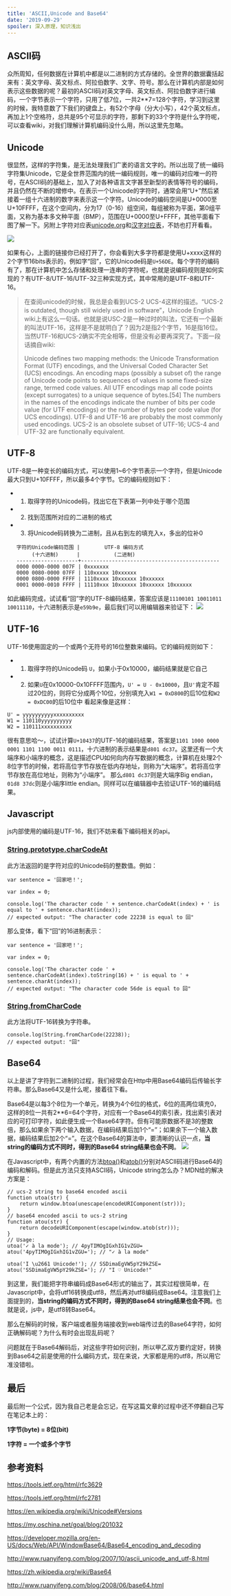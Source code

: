 ```yaml
---
title: 'ASCII,Unicode and Base64'
date: '2019-09-29'
spoiler: 深入原理，知识浅出
---
```


## ASCII码
众所周知，任何数据在计算机中都是以二进制的方式存储的。全世界的数据囊括起来有：英文字母、英文标点、阿拉伯数字、文字、符号。那么在计算机内部是如何表示这些数据的呢？最初的ASCII码对英文字母、英文标点、阿拉伯数字进行编码，一个字节表示一个字符，只用了低7位，一共2**7=128个字符，学习到这里的时候，我特意数了下我们的键盘上，有52个字母（分大小写），42个英文标点，再加上1个空格符，总共是95个可显示的字符，那剩下的33个字符是什么字符呢，可以查看wiki，对我们理解计算机编码没什么用，所以这里先忽略。

## Unicode
很显然，这样的字符集，是无法处理我们广袤的语言文字的。所以出现了统一编码字符集Unicode，它是全世界范围内的统一编码规则，唯一的编码对应唯一的符号，在ASCII码的基础上，加入了对各种语言文字甚至新型的表情等符号的编码，并且仍然在不断的增修中。在表示一个Unicode的字符时，通常会用“U+”然后紧接着一组十六进制的数字来表示这一个字符。Unicode的编码空间是U+0000至U+10FFFF，在这个空间内，分为17（0-16）组空间，每组被称为平面，第0组平面，又称为基本多文种平面（BMP），范围在U+0000至U+FFFF，其他平面看下图了解一下。另附上字符对应表[unicode.org](https://home.unicode.org/)和[汉字对应表](http://www.chi2ko.com/tool/CJK.htm)，不妨也打开看看。

![](https://user-gold-cdn.xitu.io/2019/9/19/16d48ee5f782244b?w=1718&h=660&f=png&s=204778)

如果有心，上面的链接你已经打开了，你会看到大多字符都是使用U+xxxx这样的2个字节16bits表示的，例如字“回”，它的Unicode码是`U+56DE`。每个字符的编码有了，那在计算机中怎么存储和处理一连串的字符呢，也就是说编码规则是如何实现的？有UTF-8/UTF-16/UTF-32三种实现方式，其中常用的是UTF-8和UTF-16。

>在查阅unicode的时候，我总是会看到UCS-2 UCS-4这样的描述。“UCS-2 is outdated, though still widely used in software”，Unicode English wiki上有这么一句话。也就是说USC-2是一种过时的叫法，它还有一个最新的叫法UTF-16，这样是不是就明白了？因为2是指2个字节，16是指16位。当然UTF-16和UCS-2确实不完全相等，但是没有必要再深究了。下面一段话摘自wiki:
>
>Unicode defines two mapping methods: the Unicode Transformation Format (UTF) encodings, and the Universal Coded Character Set (UCS) encodings. An encoding maps (possibly a subset of) the range of Unicode code points to sequences of values in some fixed-size range, termed code values. All UTF encodings map all code points (except surrogates) to a unique sequence of bytes.[54] The numbers in the names of the encodings indicate the number of bits per code value (for UTF encodings) or the number of bytes per code value (for UCS encodings). UTF-8 and UTF-16 are probably the most commonly used encodings. UCS-2 is an obsolete subset of UTF-16; UCS-4 and UTF-32 are functionally equivalent.

## UTF-8
UTF-8是一种变长的编码方式，可以使用1~6个字节表示一个字符，但是Unicode最大只到U+10FFFF，所以最多4个字节。它的编码规则如下：
* 1. 取得字符的Unicode码，找出它在下表第一列中处于哪个范围
* 2. 找到范围所对应的二进制的格式
* 3. 将Unicode码转换为二进制，且从右到左的填充入x，多出的位补0

```
   字符的Unicode编码范围 |        UTF-8 编码方式
        (十六进制)      |           (二进制)
   --------------------+---------------------------------------------
   0000 0000-0000 007F | 0xxxxxxx
   0000 0080-0000 07FF | 110xxxxx 10xxxxxx
   0000 0800-0000 FFFF | 1110xxxx 10xxxxxx 10xxxxxx
   0001 0000-0010 FFFF | 11110xxx 10xxxxxx 10xxxxxx 10xxxxxx
```
如此编码完成，试试看“回”字的UTF-8编码结果，答案应该是`11100101 10011011 10011110`，十六进制表示是`e59b9e`，最后我们可以用编辑器来验证下：
![](https://user-gold-cdn.xitu.io/2019/9/20/16d4eb3aa83ddfbd?w=1928&h=1460&f=gif&s=15217364)


## UTF-16
UTF-16使用固定的一个或两个无符号的16位整数来编码。它的编码规则如下：
* 1. 取得字符的Unicode码 `U`，如果小于0x10000，编码结果就是它自己
* 2. 如果`U`在0x10000-0x10FFFF范围内，`U' = U - 0x10000`，且`U'`肯定不超过20位的，则将它分成两个10位，分别填充入`W1 = 0xD800`的后10位和`W2 = 0xDC00`的后10位中
看起来像是这样：
```
U' = yyyyyyyyyyxxxxxxxxxx
W1 = 110110yyyyyyyyyy
W2 = 110111xxxxxxxxxx
```
很有意思哈～，试试计算`U+10437`的UTF-16的编码结果，答案是`1101 1000 0000 0001 1101 1100 0011 0111`，十六进制的表示结果是`d801 dc37`。这里还有一个大端序和小端序的概念，这是描述CPU如何向内存写数据的概念，计算机在处理2个8位字节的时候，若将高位字节存放在低内存地址，则称为“大端序”。若将高位字节存放在高位地址，则称为“小端序”。
那么`d801 dc37`则是大端序Big endian，`01d8 37dc`则是小端序little endian。同样可以在编辑器中去验证UTF-16的编码结果。

## Javascript
js内部使用的编码是UTF-16，我们不妨来看下编码相关的api。

### [String.prototype.charCodeAt](https://developer.mozilla.org/zh-CN/docs/Web/JavaScript/Reference/Global_Objects/String/charCodeAt)
此方法返回的是字符对应的Unicode码的整数值。例如：

```
var sentence = '回家吧！';

var index = 0;

console.log('The character code ' + sentence.charCodeAt(index) + ' is equal to ' + sentence.charAt(index));
// expected output: "The character code 22238 is equal to 回"
```
那么变体，看下“回”的16进制表示：

```
var sentence = '回家吧！';

var index = 0;

console.log('The character code ' + sentence.charCodeAt(index).toString(16) + ' is equal to ' + sentence.charAt(index));
// expected output: "The character code 56de is equal to 回"
```

### [String.fromCharCode](https://developer.mozilla.org/zh-CN/docs/Web/JavaScript/Reference/Global_Objects/String/fromCharCode)
此方法将UTF-16转换为字符串。

```
console.log(String.fromCharCode(22238));
// expected output: "回"
```

## Base64
以上是讲了字符到二进制的过程，我们经常会在Http中用Base64编码后传输长字符串。那么Base64又是什么呢，接着往下看。

Base64是以每3个8位为一个单元，转换为4个6位的格式，6位的高两位填充0，这样的8位一共有2**6=64个字符，对应有一个Base64的索引表，找出索引表对应的可打印字符，如此便生成一个Base64字符。但有可能原数据不是3的整数倍，那么如果余下两个输入数据，在编码结果后加1个“=”；如果余下一个输入数据，编码结果后加2个“=”。在这个Base64的算法中，要清晰的认识一点，**当string的编码方式不同时，得到的Base64 string结果也会不同**。
![](https://user-gold-cdn.xitu.io/2019/9/29/16d7c19308aa6ac2?w=850&h=1156&f=png&s=114470)

在Javascript中，有两个内置的方法[btoa()](https://developer.mozilla.org/en-US/docs/Web/API/WindowOrWorkerGlobalScope/btoa)和[atob()](https://developer.mozilla.org/en-US/docs/Web/API/WindowOrWorkerGlobalScope/atob)分别对ASCII码进行Base64的编码和解码。但是此方法只支持ASCII码，Unicode string怎么办？MDN给的解决方案是：
```
// ucs-2 string to base64 encoded ascii
function utoa(str) {
    return window.btoa(unescape(encodeURIComponent(str)));
}
// base64 encoded ascii to ucs-2 string
function atou(str) {
    return decodeURIComponent(escape(window.atob(str)));
}
// Usage:
utoa('✓ à la mode'); // 4pyTIMOgIGxhIG1vZGU=
atou('4pyTIMOgIGxhIG1vZGU='); // "✓ à la mode"

utoa('I \u2661 Unicode!'); // SSDimaEgVW5pY29kZSE=
atou('SSDimaEgVW5pY29kZSE='); // "I ♡ Unicode!"
```
到这里，我们能把字符串编码成Base64形式的输出了，其实过程很简单，在Javascript中，会将utf16转换成utf8，然后再对utf8编码成Base64。注意我们上面提到的，**当string的编码方式不同时，得到的Base64 string结果也会不同**。也就是说，js中，是utf8转Base64。

那么在解码的时候，客户端或者服务端接收到web端传过去的Base64字符，如何正确解码呢？为什么有时会出现乱码呢？

问题就在于Base64解码后，对这些字符如何识别，所以甲乙双方要约定好，转换到Base64之前是使用的什么编码方式，现在来说，大家都是用的utf8，所以用它准没错啦。

## 最后
最后附一个公式，因为我自己老是会忘记，在写这篇文章的过程中还不停翻自己写在笔记本上的：

**1字节(byte) = 8位(bit)**

**1字符 = 一个或多个字节**

## 参考资料

https://tools.ietf.org/html/rfc3629

https://tools.ietf.org/html/rfc2781

https://en.wikipedia.org/wiki/Unicode#Versions

https://my.oschina.net/goal/blog/201032

https://developer.mozilla.org/en-US/docs/Web/API/WindowBase64/Base64_encoding_and_decoding

http://www.ruanyifeng.com/blog/2007/10/ascii_unicode_and_utf-8.html

https://zh.wikipedia.org/wiki/Base64

http://www.ruanyifeng.com/blog/2008/06/base64.html
